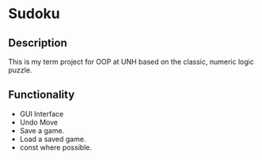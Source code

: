 # Sudoku

## Description
This is my term project for OOP at UNH based on the classic, numeric logic puzzle.

## Functionality
- GUI Interface
- Undo Move
- Save a game.
- Load a saved game.
- const where possible.
